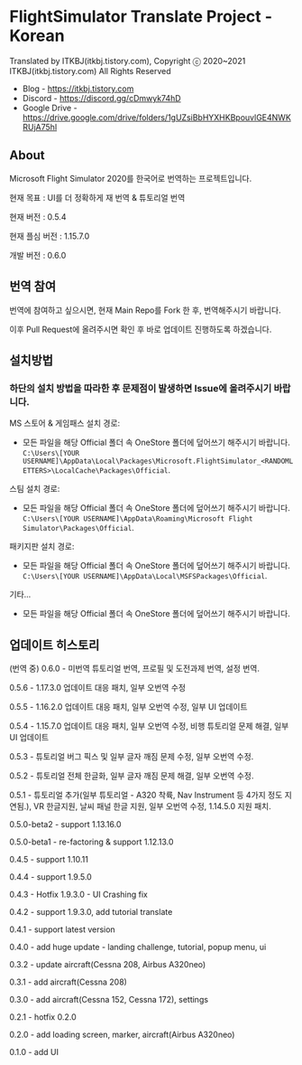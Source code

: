 # FlightSimulator Translate Project - Korean

Translated by ITKBJ(itkbj.tistory.com), Copyright ⓒ 2020~2021 ITKBJ(itkbj.tistory.com) All Rights Reserved

- Blog - https://itkbj.tistory.com
- Discord - https://discord.gg/cDmwyk74hD
- Google Drive - https://drive.google.com/drive/folders/1gUZsiBbHYXHKBpouvlGE4NWKRUjA75hl

## About

Microsoft Flight Simulator 2020를 한국어로 번역하는 프로젝트입니다.

현재 목표 : UI를 더 정확하게 재 번역 & 튜토리얼 번역

현재 버전 : 0.5.4

현재 플심 버전 : 1.15.7.0

개발 버전 : 0.6.0

## 번역 참여

번역에 참여하고 싶으시면, 현재 Main Repo를 Fork 한 후, 번역해주시기 바랍니다.

이후 Pull Request에 올려주시면 확인 후 바로 업데이트 진행하도록 하겠습니다.

## 설치방법

### 하단의 설치 방법을 따라한 후 문제점이 발생하면 Issue에 올려주시기 바랍니다.

MS 스토어 & 게임패스 설치 경로:
- 모든 파일을 해당 Official 폴더 속 OneStore 폴더에 덮어쓰기 해주시기 바랍니다.
`C:\Users\[YOUR USERNAME]\AppData\Local\Packages\Microsoft.FlightSimulator_<RANDOMLETTERS>\LocalCache\Packages\Official`.

스팀 설치 경로:
- 모든 파일을 해당 Official 폴더 속 OneStore 폴더에 덮어쓰기 해주시기 바랍니다.
`C:\Users\[YOUR USERNAME]\AppData\Roaming\Microsoft Flight Simulator\Packages\Official`.

패키지판 설치 경로:
- 모든 파일을 해당 Official 폴더 속 OneStore 폴더에 덮어쓰기 해주시기 바랍니다.
`C:\Users\[YOUR USERNAME]\AppData\Local\MSFSPackages\Official`.

기타...
- 모든 파일을 해당 Official 폴더 속 OneStore 폴더에 덮어쓰기 해주시기 바랍니다.

## 업데이트 히스토리

(번역 중) 0.6.0 - 미번역 튜토리얼 번역, 프로필 및 도전과제 번역, 설정 번역.

0.5.6 - 1.17.3.0 업데이트 대응 패치, 일부 오번역 수정

0.5.5 - 1.16.2.0 업데이트 대응 패치, 일부 오번역 수정, 일부 UI 업데이트

0.5.4 - 1.15.7.0 업데이트 대응 패치, 일부 오번역 수정, 비행 튜토리얼 문제 해결, 일부 UI 업데이트

0.5.3 - 튜토리얼 버그 픽스 및 일부 글자 깨짐 문제 수정, 일부 오번역 수정.

0.5.2 - 튜토리얼 전체 한글화, 일부 글자 깨짐 문제 해결, 일부 오번역 수정.

0.5.1 - 튜토리얼 추가(일부 튜토리얼 - A320 착륙, Nav Instrument 등 4가지 정도 지연됨.), VR 한글지원, 
        날씨 패널 한글 지원, 일부 오번역 수정, 1.14.5.0 지원 패치.

0.5.0-beta2 - support 1.13.16.0

0.5.0-beta1 - re-factoring & support 1.12.13.0

0.4.5 - support 1.10.11

0.4.4 - support 1.9.5.0

0.4.3 - Hotfix 1.9.3.0  - UI Crashing fix

0.4.2 - support 1.9.3.0, add tutorial translate

0.4.1 - support latest version

0.4.0 - add huge update - landing challenge, tutorial, popup menu, ui

0.3.2 - update aircraft(Cessna 208, Airbus A320neo)

0.3.1 - add aircraft(Cessna 208)

0.3.0 - add aircraft(Cessna 152, Cessna 172), settings

0.2.1 - hotfix 0.2.0

0.2.0 - add loading screen, marker, aircraft(Airbus A320neo)

0.1.0 - add UI

